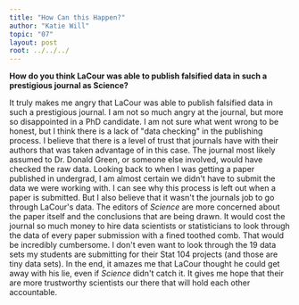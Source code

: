 ```yaml
---
title: "How Can this Happen?"
author: "Katie Will"
topic: "07"
layout: post
root: ../../../
---
```



__How do you think LaCour was able to publish falsified data in such a prestigious journal as Science?__

It truly makes me angry that LaCour was able to publish falsified data in such a prestigious journal. I am not so much angry at the journal, but more so disappointed in a PhD candidate. I am not sure what went wrong to be honest, but I think there is a lack of "data checking" in the publishing process. I believe that there is a level of trust that journals have with their authors that was taken advantage of in this case. The journal most likely assumed to Dr. Donald Green, or someone else involved, would have checked the raw data. Looking back to when I was getting a paper published in undergrad, I am almost certain we didn't have to submit the data we were working with. I can see why this process is left out when a paper is submitted. But I also believe that it wasn't the journals job to go through LaCour's data. The editors of *Science* are more concerned about the paper itself and the conclusions that are being drawn. It would cost the journal so much money to hire data scientists or statisticians to look through the data of every paper submission with a fined toothed comb. That would be incredibly cumbersome. I don't even want to look through the 19 data sets my students are submitting for their Stat 104 projects (and those are tiny data sets). In the end, it amazes me that LaCour thought he could get away with his lie, even if *Science* didn't catch it. It gives me hope that their are more trustworthy scientists our there that will hold each other accountable. 

